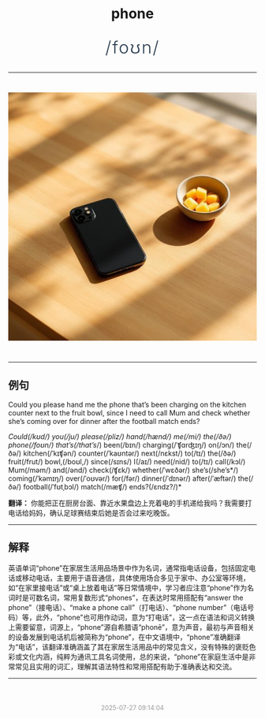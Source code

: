 <div align="center">

# phone

<div style="margin: 30px 0;">
<h1 style="font-size: 2.5em; font-weight: 300; letter-spacing: 2px; margin: 0; color: #2c3e50;">
/foʊn/
</h1>
</div>

</div>

---

<div align="center" style="margin: 40px 0;">

![phone](images/phone.png)

</div>

---

## 例句

Could you please hand me the phone that’s been charging on the kitchen counter next to the fruit bowl, since I need to call Mum and check whether she’s coming over for dinner after the football match ends?

*Could(/kʊd/) you(/ju/) please(/pliz/) hand(/hænd/) me(/mi/) the(/ðə/) phone(/foʊn/) that’s(/that’s*/) been(/bɪn/) charging(/ˈʧɑrʤɪŋ/) on(/ɔn/) the(/ðə/) kitchen(/ˈkɪʧən/) counter(/ˈkaʊntər/) next(/nɛkst/) to(/tɪ/) the(/ðə/) fruit(/frut/) bowl,(/boʊl,/) since(/sɪns/) I(/aɪ/) need(/nid/) to(/tɪ/) call(/kɔl/) Mum(/məm/) and(/ənd/) check(/ʧɛk/) whether(/ˈwɛðər/) she’s(/she’s*/) coming(/ˈkəmɪŋ/) over(/ˈoʊvər/) for(/fər/) dinner(/ˈdɪnər/) after(/ˈæftər/) the(/ðə/) football(/ˈfʊtˌbɔl/) match(/mæʧ/) ends?(/ɛndz?/)*

**翻译：** 你能把正在厨房台面、靠近水果盘边上充着电的手机递给我吗？我需要打电话给妈妈，确认足球赛结束后她是否会过来吃晚饭。

---

## 解释

英语单词“phone”在家居生活用品场景中作为名词，通常指电话设备，包括固定电话或移动电话，主要用于语音通信，具体使用场合多见于家中、办公室等环境，如“在家里接电话”或“桌上放着电话”等日常情境中，学习者应注意“phone”作为名词时是可数名词，常用复数形式“phones”，在表达时常用搭配有“answer the phone”（接电话）、“make a phone call”（打电话）、“phone number”（电话号码）等，此外，“phone”也可用作动词，意为“打电话”，这一点在语法和词义转换上需要留意，词源上，“phone”源自希腊语“phonē”，意为声音，最初与声音相关的设备发展到电话机后被简称为“phone”，在中文语境中，“phone”准确翻译为“电话”，该翻译准确涵盖了其在家居生活用品中的常见含义，没有特殊的褒贬色彩或文化内涵，纯粹为通讯工具名词使用，总的来说，“phone”在家庭生活中是非常常见且实用的词汇，理解其语法特性和常用搭配有助于准确表达和交流。


---

<div align="center" style="margin-top: 50px;">
<small style="color: #999; font-size: 0.9em;">2025-07-27 09:14:04</small>
</div>
